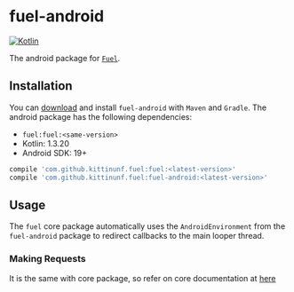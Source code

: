 # fuel-android
[![Kotlin](https://img.shields.io/badge/Kotlin-1.3.20-blue.svg)](https://kotlinlang.org)

The android package for [`Fuel`](../README.md).

## Installation

You can [download](https://bintray.com/kittinunf/maven/Fuel-Android/_latestVersion) and install `fuel-android` with `Maven` and `Gradle`. The android package has the following dependencies:
* `fuel:fuel:<same-version>`
* Kotlin: 1.3.20
* Android SDK: 19+


```groovy
compile 'com.github.kittinunf.fuel:fuel:<latest-version>'
compile 'com.github.kittinunf.fuel:fuel-android:<latest-version>'
```

## Usage

The `fuel` core package automatically uses the `AndroidEnvironment` from the `fuel-android` package to redirect callbacks to the main looper thread.

### Making Requests

It is the same with core package, so refer on core documentation at [here](../fuel/README.md)
